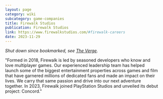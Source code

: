 ```yaml
---
layout: page
category: wiki
subcategory: game-companies
title: Firewalk Studios
publication: Firewalk Studios
link: https://www.firewalkstudios.com/#firewalk-careers
date: 2023-11-29
---
```


*Shut down since bookmarked, see [The Verge](https://www.theverge.com/2024/10/29/24282900/sony-shutting-down-concord-firewalk-studios).*

"Formed in 2018, Firewalk is led by seasoned developers who know and love multiplayer games. Our experienced leadership team has helped launch some of the biggest entertainment properties across games and film that have garnered millions of dedicated fans and made an impact on their lives. We carry that same passion and drive into our next adventure together. In 2023, Firewalk joined PlayStation Studios and unveiled its debut project: Concord."
